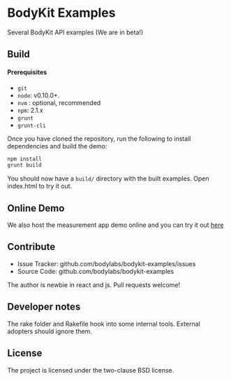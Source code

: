 BodyKit Examples
=================

Several BodyKit API examples (We are in beta!)

Build
----------

#### Prerequisites

* `git`
* `node`: v0.10.0+.
* `nvm` : optional, recommended
* `npm`: 2.1.x
* `grunt`
* `grunt-cli`

Once you have cloned the repository, run the following to install dependencies and build the demo:

```sh
npm install
grunt build
```

You should now have a `build/` directory with the built examples. Open index.html to try it out.

Online Demo
----------

We also host the measurement app demo online and you can try it out [here](http://developer.bodylabs.com/examples/measurements/)

Contribute
----------

- Issue Tracker: github.com/bodylabs/bodykit-examples/issues
- Source Code: github.com/bodylabs/bodykit-examples

The author is newbie in react and js. Pull requests welcome!


Developer notes
---------------

The rake folder and Rakefile hook into some internal
tools. External adopters should ignore them.


License
-------

The project is licensed under the two-clause BSD license.